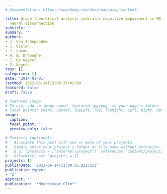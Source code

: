 ```yaml
---
# Documentation: https://wowchemy.com/docs/managing-content/

title: Graph theoretical analysis indicates cognitive impairment in MS stems from
  neural disconnection
subtitle: ''
summary: ''
authors:
- J. Van Schependom
- J. Gielen
- J. Laton
- M. B. D'hooghe
- J. De Keyser
- G. Nagels
tags: []
categories: []
date: '2014-01-01'
lastmod: 2022-06-14T13:00:37+02:00
featured: false
draft: false

# Featured image
# To use, add an image named `featured.jpg/png` to your page's folder.
# Focal points: Smart, Center, TopLeft, Top, TopRight, Left, Right, BottomLeft, Bottom, BottomRight.
image:
  caption: ''
  focal_point: ''
  preview_only: false

# Projects (optional).
#   Associate this post with one or more of your projects.
#   Simply enter your project's folder or file name without extension.
#   E.g. `projects = ["internal-project"]` references `content/project/deep-learning/index.md`.
#   Otherwise, set `projects = []`.
projects: []
publishDate: '2022-06-14T11:00:36.922725Z'
publication_types:
- '2'
abstract: ''
publication: '*Neuroimage Clin*'
---
```

